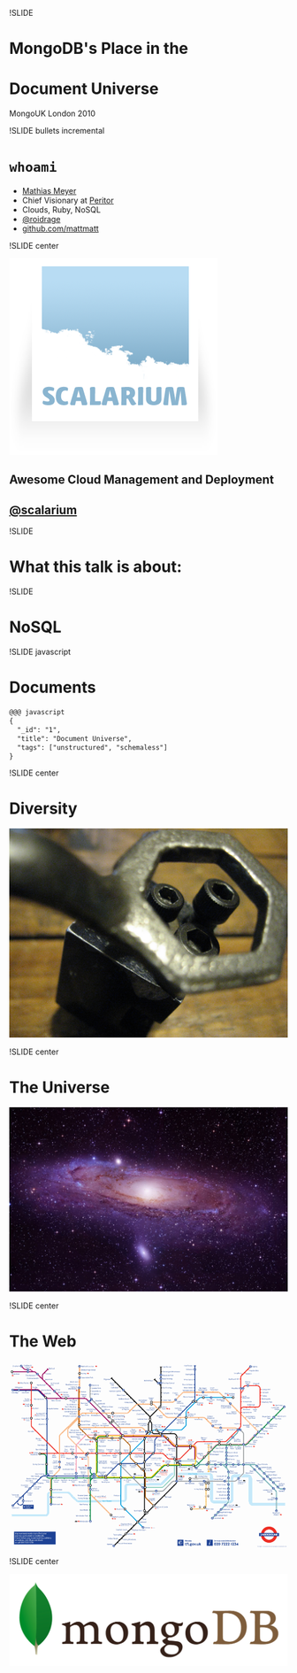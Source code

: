 !SLIDE

# MongoDB's Place in the #
# Document Universe #

<p class="caption">MongoUK London 2010</p>

!SLIDE bullets incremental

# `whoami` #

* [Mathias Meyer](http://www.paperplanes.de)
* Chief Visionary at [Peritor](http://www.peritor.com)
* Clouds, Ruby, NoSQL
* [@roidrage](http://twitter.com/roidrage)
* [github.com/mattmatt](http://github.com/mattmatt)

!SLIDE center

<a href="http://scalarium.com"><img src="scalarium.png" id="scalarium_logo"/></a>

## Awesome Cloud Management and Deployment ##
## [@scalarium](http://twitter.com/scalarium)

!SLIDE

# What this talk is about: #

!SLIDE

# NoSQL #

!SLIDE javascript

# Documents #

    @@@ javascript
    {
      "_id": "1",
      "title": "Document Universe",
      "tags": ["unstructured", "schemaless"]
    }

!SLIDE center

# Diversity #

<a href="http://www.flickr.com/photos/g_kat26/3777564473/"><img src="right_tool.jpg"/></a>

!SLIDE center

# The Universe #

![The Universe](universe.jpg)

!SLIDE center

# The Web #

<a href="http://www.flickr.com/photos/mackenzieblu/3435435676/"><img src="london_tube.gif"/></a>

!SLIDE center

![MongoDB](mongodb.png)
